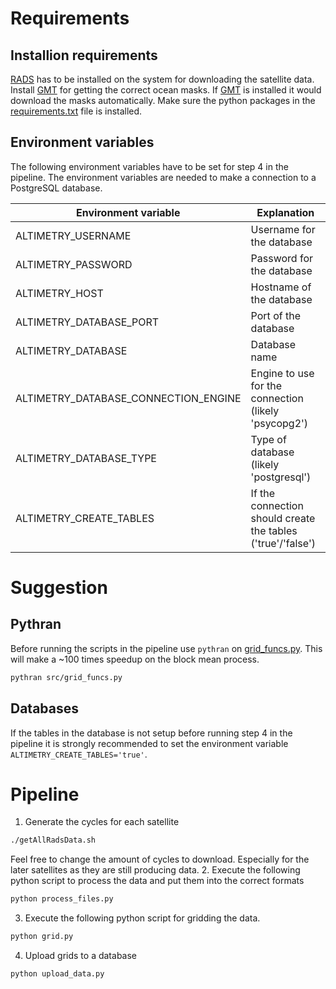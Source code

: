 # Requirements

## Installion requirements
[RADS](https://github.com/remkos/rads) has to be installed on the system for downloading the satellite data. Install [GMT](https://www.generic-mapping-tools.org/) for getting the correct ocean masks. If [GMT](https://www.generic-mapping-tools.org/) is installed it would download the masks automatically. Make sure the python packages in the [requirements.txt](requirements.txt) file is installed.

## Environment variables
The following environment variables have to be set for step 4 in the pipeline. The environment variables are needed to make a connection to a PostgreSQL database.

| Environment variable                                  | Explanation                                                 |
|--------------------------------------|-------------------------------------------------------------|
| ALTIMETRY_USERNAME                   | Username for the database                                   |
| ALTIMETRY_PASSWORD                   | Password for the database                                   |
| ALTIMETRY_HOST                       | Hostname of the database                                    |
| ALTIMETRY_DATABASE_PORT              | Port of the database                                        |
| ALTIMETRY_DATABASE                   | Database name                                               |
| ALTIMETRY_DATABASE_CONNECTION_ENGINE | Engine to use for the connection (likely 'psycopg2')          |
| ALTIMETRY_DATABASE_TYPE              | Type of database (likely 'postgresql')                        |
| ALTIMETRY_CREATE_TABLES              | If the connection should create the tables ('true'/'false') |


# Suggestion

## Pythran
Before running the scripts in the pipeline use ```pythran``` on  [grid_funcs.py](src/grid_funcs.py). This will make a ~100 times speedup on the block mean process.
```bash
pythran src/grid_funcs.py
```

## Databases
If the tables in the database is not setup before running step 4 in the pipeline it is strongly recommended to set the environment variable ```ALTIMETRY_CREATE_TABLES='true'```.

# Pipeline
1. Generate the cycles for each satellite
```bash
./getAllRadsData.sh
```
Feel free to change the amount of cycles to download. Especially for the later satellites as they are still producing data.
2. Execute the following python script to process the data and put them into the correct formats
```python
python process_files.py
```
3. Execute the following python script for gridding the data.
```python
python grid.py
```
4. Upload grids to a database
```python
python upload_data.py
```
